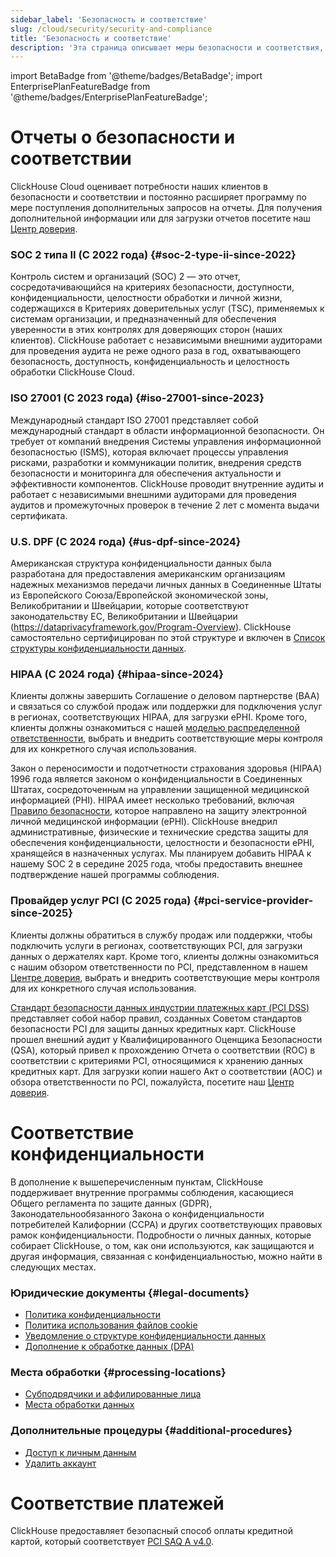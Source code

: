 ```yaml
---
sidebar_label: 'Безопасность и соответствие'
slug: /cloud/security/security-and-compliance
title: 'Безопасность и соответствие'
description: 'Эта страница описывает меры безопасности и соответствия, реализованные ClickHouse Cloud для защиты данных клиентов.'
---
```


import BetaBadge from '@theme/badges/BetaBadge';
import EnterprisePlanFeatureBadge from '@theme/badges/EnterprisePlanFeatureBadge';


# Отчеты о безопасности и соответствии
ClickHouse Cloud оценивает потребности наших клиентов в безопасности и соответствии и постоянно расширяет программу по мере поступления дополнительных запросов на отчеты. Для получения дополнительной информации или для загрузки отчетов посетите наш [Центр доверия](https://trust.clickhouse.com).

### SOC 2 типа II (С 2022 года) {#soc-2-type-ii-since-2022}

Контроль систем и организаций (SOC) 2 — это отчет, сосредотачивающийся на критериях безопасности, доступности, конфиденциальности, целостности обработки и личной жизни, содержащихся в Критериях доверительных услуг (TSC), применяемых к системам организации, и предназначенный для обеспечения уверенности в этих контролях для доверяющих сторон (наших клиентов). ClickHouse работает с независимыми внешними аудиторами для проведения аудита не реже одного раза в год, охватывающего безопасность, доступность, конфиденциальность и целостность обработки ClickHouse Cloud. 

### ISO 27001 (С 2023 года) {#iso-27001-since-2023}

Международный стандарт ISO 27001 представляет собой международный стандарт в области информационной безопасности. Он требует от компаний внедрения Системы управления информационной безопасностью (ISMS), которая включает процессы управления рисками, разработки и коммуникации политик, внедрения средств безопасности и мониторинга для обеспечения актуальности и эффективности компонентов. ClickHouse проводит внутренние аудиты и работает с независимыми внешними аудиторами для проведения аудитов и промежуточных проверок в течение 2 лет с момента выдачи сертификата. 

### U.S. DPF (С 2024 года) {#us-dpf-since-2024}

Американская структура конфиденциальности данных была разработана для предоставления американским организациям надежных механизмов передачи личных данных в Соединенные Штаты из Европейского Союза/Европейской экономической зоны, Великобритании и Швейцарии, которые соответствуют законодательству ЕС, Великобритании и Швейцарии (https://dataprivacyframework.gov/Program-Overview). ClickHouse самостоятельно сертифицирован по этой структуре и включен в [Список структуры конфиденциальности данных](https://dataprivacyframework.gov/list).

### HIPAA (С 2024 года) {#hipaa-since-2024}

<EnterprisePlanFeatureBadge feature="HIPAA" support="true"/>

Клиенты должны завершить Соглашение о деловом партнерстве (BAA) и связаться со службой продаж или поддержки для подключения услуг в регионах, соответствующих HIPAA, для загрузки ePHI. Кроме того, клиенты должны ознакомиться с нашей [моделью распределенной ответственности](/cloud/security/shared-responsibility-model), выбрать и внедрить соответствующие меры контроля для их конкретного случая использования.

Закон о переносимости и подотчетности страхования здоровья (HIPAA) 1996 года является законом о конфиденциальности в Соединенных Штатах, сосредоточенным на управлении защищенной медицинской информацией (PHI). HIPAA имеет несколько требований, включая [Правило безопасности](https://www.hhs.gov/hipaa/for-professionals/security/index.html), которое направлено на защиту электронной личной медицинской информации (ePHI). ClickHouse внедрил административные, физические и технические средства защиты для обеспечения конфиденциальности, целостности и безопасности ePHI, хранящейся в назначенных услугах. Мы планируем добавить HIPAA к нашему SOC 2 в середине 2025 года, чтобы предоставить внешнее подтверждение нашей программы соблюдения.

### Провайдер услуг PCI (С 2025 года) {#pci-service-provider-since-2025}

<EnterprisePlanFeatureBadge feature="PCI compliance" support="true"/>

Клиенты должны обратиться в службу продаж или поддержки, чтобы подключить услуги в регионах, соответствующих PCI, для загрузки данных о держателях карт. Кроме того, клиенты должны ознакомиться с нашим обзором ответственности по PCI, представленном в нашем [Центре доверия](https://trust.clickhouse.com), выбрать и внедрить соответствующие меры контроля для их конкретного случая использования.

[Стандарт безопасности данных индустрии платежных карт (PCI DSS)](https://www.pcisecuritystandards.org/standards/pci-dss/) представляет собой набор правил, созданных Советом стандартов безопасности PCI для защиты данных кредитных карт. ClickHouse прошел внешний аудит у Квалифицированного Оценщика Безопасности (QSA), который привел к прохождению Отчета о соответствии (ROC) в соответствии с критериями PCI, относящимися к хранению данных кредитных карт. Для загрузки копии нашего Акт о соответствии (AOC) и обзора ответственности по PCI, пожалуйста, посетите наш [Центр доверия](https://trust.clickhouse.com).


# Соответствие конфиденциальности

В дополнение к вышеперечисленным пунктам, ClickHouse поддерживает внутренние программы соблюдения, касающиеся Общего регламента по защите данных (GDPR), Законодательнообязанного Закона о конфиденциальности потребителей Калифорнии (CCPA) и других соответствующих правовых рамок конфиденциальности. Подробности о личных данных, которые собирает ClickHouse, о том, как они используются, как защищаются и другая информация, связанная с конфиденциальностью, можно найти в следующих местах.

### Юридические документы {#legal-documents}

- [Политика конфиденциальности](https://clickhouse.com/legal/privacy-policy)
- [Политика использования файлов cookie](https://clickhouse.com/legal/cookie-policy)
- [Уведомление о структуре конфиденциальности данных](https://clickhouse.com/legal/data-privacy-framework)
- [Дополнение к обработке данных (DPA)](https://clickhouse.com/legal/agreements/data-processing-addendum)

### Места обработки {#processing-locations}

- [Субподрядчики и аффилированные лица](https://clickhouse.com/legal/agreements/subprocessors)
- [Места обработки данных](https://trust.clickhouse.com) 

### Дополнительные процедуры {#additional-procedures}

- [Доступ к личным данным](/cloud/security/personal-data-access)
- [Удалить аккаунт](/cloud/manage/close_account)


# Соответствие платежей

ClickHouse предоставляет безопасный способ оплаты кредитной картой, который соответствует [PCI SAQ A v4.0](https://www.pcisecuritystandards.org/document_library/).
